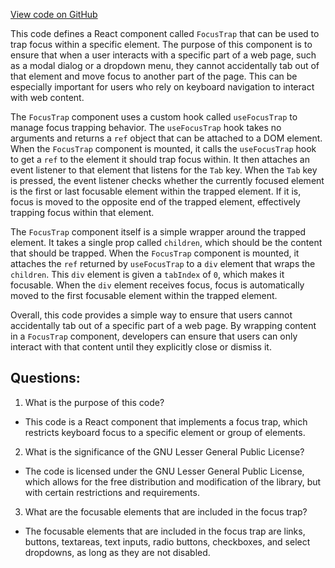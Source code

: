 [View code on GitHub](https://github.com/oxygenium/oxygenium-web3/packages/web3-react/src/hooks/useFocusTrap.tsx)

This code defines a React component called `FocusTrap` that can be used to trap focus within a specific element. The purpose of this component is to ensure that when a user interacts with a specific part of a web page, such as a modal dialog or a dropdown menu, they cannot accidentally tab out of that element and move focus to another part of the page. This can be especially important for users who rely on keyboard navigation to interact with web content.

The `FocusTrap` component uses a custom hook called `useFocusTrap` to manage focus trapping behavior. The `useFocusTrap` hook takes no arguments and returns a `ref` object that can be attached to a DOM element. When the `FocusTrap` component is mounted, it calls the `useFocusTrap` hook to get a `ref` to the element it should trap focus within. It then attaches an event listener to that element that listens for the `Tab` key. When the `Tab` key is pressed, the event listener checks whether the currently focused element is the first or last focusable element within the trapped element. If it is, focus is moved to the opposite end of the trapped element, effectively trapping focus within that element.

The `FocusTrap` component itself is a simple wrapper around the trapped element. It takes a single prop called `children`, which should be the content that should be trapped. When the `FocusTrap` component is mounted, it attaches the `ref` returned by `useFocusTrap` to a `div` element that wraps the `children`. This `div` element is given a `tabIndex` of `0`, which makes it focusable. When the `div` element receives focus, focus is automatically moved to the first focusable element within the trapped element.

Overall, this code provides a simple way to ensure that users cannot accidentally tab out of a specific part of a web page. By wrapping content in a `FocusTrap` component, developers can ensure that users can only interact with that content until they explicitly close or dismiss it.
## Questions: 
 1. What is the purpose of this code?
- This code is a React component that implements a focus trap, which restricts keyboard focus to a specific element or group of elements.

2. What is the significance of the GNU Lesser General Public License?
- The code is licensed under the GNU Lesser General Public License, which allows for the free distribution and modification of the library, but with certain restrictions and requirements.

3. What are the focusable elements that are included in the focus trap?
- The focusable elements that are included in the focus trap are links, buttons, textareas, text inputs, radio buttons, checkboxes, and select dropdowns, as long as they are not disabled.